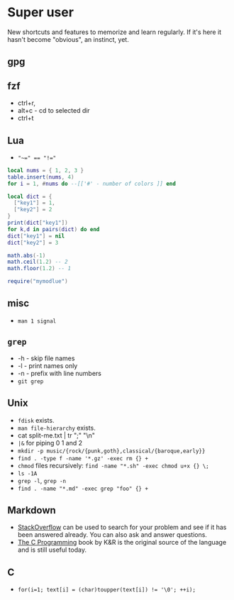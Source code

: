 # Super user

New shortcuts and features to memorize and learn regularly. If it's here it
hasn't become "obvious", an instinct, yet.

## gpg

## fzf

* ctrl+r,
* alt+c - cd to selected dir
* ctrl+t

## Lua

* `"~=" == "!="`

```lua
local nums = { 1, 2, 3 }
table.insert(nums, 4)
for i = 1, #nums do --[['#' - number of colors ]] end

local dict = {
  ["key1"] = 1,
  ["key2"] = 2
}
print(dict["key1"])
for k,d in pairs(dict) do end
dict["key1"] = nil
dict["key2"] = 3

math.abs(-1)
math.ceil(1.2) -- 2
math.floor(1.2) -- 1

require("mymodlue")
```

## misc

* `man 1 signal`

## `grep`

* -h - skip file names
* -l - print names only
* -n - prefix with line numbers
* `git grep`

## Unix

* `fdisk` exists.
* `man file-hierarchy` exists.
* cat split-me.txt | tr ";" "\n"
* `|&` for piping 0 1 and 2
* `mkdir -p music/{rock/{punk,goth},classical/{baroque,early}}`
* `find . -type f -name '*.gz' -exec rm {} + `
* `chmod` files recursively: `find -name "*.sh" -exec chmod u+x {} \;`
* `ls -1A`
* `grep -l`, `grep -n`
* `find . -name "*.md" -exec grep "foo" {} +`

## Markdown

- [StackOverflow][] can be used to search for your problem and see if it has been answered already. You can also
ask and answer questions.
- [The C Programming][K&R] book by K&R is the original source of the language and is still useful today.

[stackoverflow]: http://stackoverflow.com/questions/tagged/c
[K&R]: https://www.amazon.com/Programming-Language-2nd-Brian-Kernighan/dp/0131103628/


## C

* `for(i=1; text[i] = (char)toupper(text[i]) != '\0'; ++i);`
